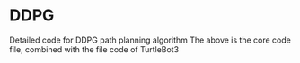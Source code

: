 # DDPG
Detailed code for DDPG path planning algorithm
The above is the core code file, combined with the file code of TurtleBot3
